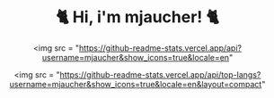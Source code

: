 <div align = "center"> 
  
  <h1>
    🐈 Hi, i'm mjaucher! 🐈
  </h1> 
  
  <img 
       src = "https://github-readme-stats.vercel.app/api?username=mjaucher&show_icons=true&locale=en"
  >
  
  <img 
       src = "https://github-readme-stats.vercel.app/api/top-langs?username=mjaucher&show_icons=true&locale=en&layout=compact"
  >
  
  <test alt = "mjaucher">
</div>
